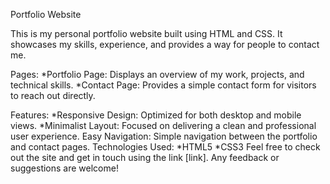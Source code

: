 Portfolio Website

This is my personal portfolio website built using HTML and CSS. It showcases my skills, experience, and provides a way for people to contact me.

Pages:
*Portfolio Page: Displays an overview of my work, projects, and technical skills.
*Contact Page: Provides a simple contact form for visitors to reach out directly.

Features:
*Responsive Design: Optimized for both desktop and mobile views.
*Minimalist Layout: Focused on delivering a clean and professional user experience.
Easy Navigation: Simple navigation between the portfolio and contact pages.
Technologies Used:
*HTML5
*CSS3
Feel free to check out the site and get in touch using the link [link]. Any feedback or suggestions are welcome!
